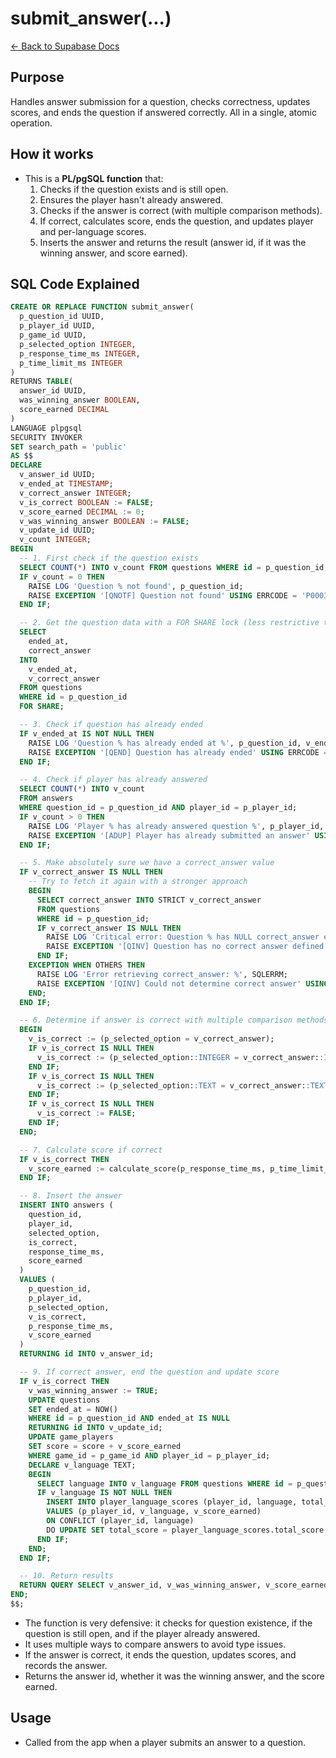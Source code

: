 # submit_answer(...)

[← Back to Supabase Docs](./supabase.md)

## Purpose

Handles answer submission for a question, checks correctness, updates scores, and ends the question if answered correctly. All in a single, atomic operation.

## How it works

- This is a **PL/pgSQL function** that:
  1. Checks if the question exists and is still open.
  2. Ensures the player hasn't already answered.
  3. Checks if the answer is correct (with multiple comparison methods).
  4. If correct, calculates score, ends the question, and updates player and per-language scores.
  5. Inserts the answer and returns the result (answer id, if it was the winning answer, and score earned).

## SQL Code Explained

```sql
CREATE OR REPLACE FUNCTION submit_answer(
  p_question_id UUID,
  p_player_id UUID,
  p_game_id UUID,
  p_selected_option INTEGER,
  p_response_time_ms INTEGER,
  p_time_limit_ms INTEGER
)
RETURNS TABLE(
  answer_id UUID,
  was_winning_answer BOOLEAN,
  score_earned DECIMAL
)
LANGUAGE plpgsql
SECURITY INVOKER
SET search_path = 'public'
AS $$
DECLARE
  v_answer_id UUID;
  v_ended_at TIMESTAMP;
  v_correct_answer INTEGER;
  v_is_correct BOOLEAN := FALSE;
  v_score_earned DECIMAL := 0;
  v_was_winning_answer BOOLEAN := FALSE;
  v_update_id UUID;
  v_count INTEGER;
BEGIN
  -- 1. First check if the question exists
  SELECT COUNT(*) INTO v_count FROM questions WHERE id = p_question_id;
  IF v_count = 0 THEN
    RAISE LOG 'Question % not found', p_question_id;
    RAISE EXCEPTION '[QNOTF] Question not found' USING ERRCODE = 'P0003';
  END IF;

  -- 2. Get the question data with a FOR SHARE lock (less restrictive than FOR UPDATE)
  SELECT
    ended_at,
    correct_answer
  INTO
    v_ended_at,
    v_correct_answer
  FROM questions
  WHERE id = p_question_id
  FOR SHARE;

  -- 3. Check if question has already ended
  IF v_ended_at IS NOT NULL THEN
    RAISE LOG 'Question % has already ended at %', p_question_id, v_ended_at;
    RAISE EXCEPTION '[QEND] Question has already ended' USING ERRCODE = 'P0001';
  END IF;

  -- 4. Check if player has already answered
  SELECT COUNT(*) INTO v_count
  FROM answers
  WHERE question_id = p_question_id AND player_id = p_player_id;
  IF v_count > 0 THEN
    RAISE LOG 'Player % has already answered question %', p_player_id, p_question_id;
    RAISE EXCEPTION '[ADUP] Player has already submitted an answer' USING ERRCODE = 'P0002';
  END IF;

  -- 5. Make absolutely sure we have a correct_answer value
  IF v_correct_answer IS NULL THEN
    -- Try to fetch it again with a stronger approach
    BEGIN
      SELECT correct_answer INTO STRICT v_correct_answer
      FROM questions
      WHERE id = p_question_id;
      IF v_correct_answer IS NULL THEN
        RAISE LOG 'Critical error: Question % has NULL correct_answer even after retry', p_question_id;
        RAISE EXCEPTION '[QINV] Question has no correct answer defined' USING ERRCODE = 'P0005';
      END IF;
    EXCEPTION WHEN OTHERS THEN
      RAISE LOG 'Error retrieving correct_answer: %', SQLERRM;
      RAISE EXCEPTION '[QINV] Could not determine correct answer' USING ERRCODE = 'P0005';
    END;
  END IF;

  -- 6. Determine if answer is correct with multiple comparison methods to avoid NULL issues
  BEGIN
    v_is_correct := (p_selected_option = v_correct_answer);
    IF v_is_correct IS NULL THEN
      v_is_correct := (p_selected_option::INTEGER = v_correct_answer::INTEGER);
    END IF;
    IF v_is_correct IS NULL THEN
      v_is_correct := (p_selected_option::TEXT = v_correct_answer::TEXT);
    END IF;
    IF v_is_correct IS NULL THEN
      v_is_correct := FALSE;
    END IF;
  END;

  -- 7. Calculate score if correct
  IF v_is_correct THEN
    v_score_earned := calculate_score(p_response_time_ms, p_time_limit_ms);
  END IF;

  -- 8. Insert the answer
  INSERT INTO answers (
    question_id,
    player_id,
    selected_option,
    is_correct,
    response_time_ms,
    score_earned
  )
  VALUES (
    p_question_id,
    p_player_id,
    p_selected_option,
    v_is_correct,
    p_response_time_ms,
    v_score_earned
  )
  RETURNING id INTO v_answer_id;

  -- 9. If correct answer, end the question and update score
  IF v_is_correct THEN
    v_was_winning_answer := TRUE;
    UPDATE questions
    SET ended_at = NOW()
    WHERE id = p_question_id AND ended_at IS NULL
    RETURNING id INTO v_update_id;
    UPDATE game_players
    SET score = score + v_score_earned
    WHERE game_id = p_game_id AND player_id = p_player_id;
    DECLARE v_language TEXT;
    BEGIN
      SELECT language INTO v_language FROM questions WHERE id = p_question_id;
      IF v_language IS NOT NULL THEN
        INSERT INTO player_language_scores (player_id, language, total_score)
        VALUES (p_player_id, v_language, v_score_earned)
        ON CONFLICT (player_id, language)
        DO UPDATE SET total_score = player_language_scores.total_score + EXCLUDED.total_score;
      END IF;
    END;
  END IF;

  -- 10. Return results
  RETURN QUERY SELECT v_answer_id, v_was_winning_answer, v_score_earned;
END;
$$;
```

- The function is very defensive: it checks for question existence, if the question is still open, and if the player already answered.
- It uses multiple ways to compare answers to avoid type issues.
- If the answer is correct, it ends the question, updates scores, and records the answer.
- Returns the answer id, whether it was the winning answer, and the score earned.

## Usage

- Called from the app when a player submits an answer to a question.

